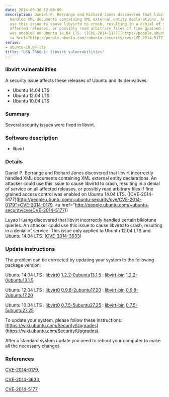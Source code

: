 ```yaml
---
date: 2014-09-30 12:00:00
description: Daniel P. Berrange and Richard Jones discovered that libvirt incorrectly
  handled XML documents containing XML external entity declarations. An attacker could
  use this issue to cause libvirtd to crash, resulting in a denial of service on all
  affected releases, or possibly read arbitrary files if fine grained access control
  was enabled on Ubuntu 14.04 LTS. ([CVE-2014-5177](http://people.ubuntu.com/~ubuntu-security/cve/CVE-2014-0179">CVE-2014-0179</a>,
  <a href="http://people.ubuntu.com/~ubuntu-security/cve/CVE-2014-5177))
series:
- ubuntu-10.04-lts
title: "USN-2366-1: libvirt vulnerabilities"
---
```



### libvirt vulnerabilities

A security issue affects these releases of Ubuntu and its derivatives:

* Ubuntu 14.04 LTS
* Ubuntu 12.04 LTS
* Ubuntu 10.04 LTS

### Summary

Several security issues were fixed in libvirt. 

### Software description

* libvirt 

### Details

Daniel P. Berrange and Richard Jones discovered that libvirt incorrectly handled XML documents containing XML external entity declarations. An attacker could use this issue to cause libvirtd to crash, resulting in a denial of service on all affected releases, or possibly read arbitrary files if fine grained access control was enabled on Ubuntu 14.04 LTS. ([CVE-2014-5177](http://people.ubuntu.com/~ubuntu-security/cve/CVE-2014-0179">CVE-2014-0179</a>, <a href="http://people.ubuntu.com/~ubuntu-security/cve/CVE-2014-5177))

Luyao Huang discovered that libvirt incorrectly handled certain blkiotune queries. An attacker could use this issue to cause libvirtd to crash, resulting in a denial of service. This issue only applied to Ubuntu 12.04 LTS and Ubuntu 14.04 LTS. ([CVE-2014-3633](http://people.ubuntu.com/~ubuntu-security/cve/CVE-2014-3633)) 

### Update instructions

The problem can be corrected by updating your system to the following package version:

Ubuntu 14.04 LTS
 : [libvirt0](https://launchpad.net/ubuntu/+source/libvirt) <span> [1.2.2-0ubuntu13.1.5](https://launchpad.net/ubuntu/+source/libvirt/1.2.2-0ubuntu13.1.5) </span> 
 : [libvirt-bin](https://launchpad.net/ubuntu/+source/libvirt) <span> [1.2.2-0ubuntu13.1.5](https://launchpad.net/ubuntu/+source/libvirt/1.2.2-0ubuntu13.1.5) </span> 

Ubuntu 12.04 LTS
 : [libvirt0](https://launchpad.net/ubuntu/+source/libvirt) <span> [0.9.8-2ubuntu17.20](https://launchpad.net/ubuntu/+source/libvirt/0.9.8-2ubuntu17.20) </span> 
 : [libvirt-bin](https://launchpad.net/ubuntu/+source/libvirt) <span> [0.9.8-2ubuntu17.20](https://launchpad.net/ubuntu/+source/libvirt/0.9.8-2ubuntu17.20) </span> 

Ubuntu 10.04 LTS
 : [libvirt0](https://launchpad.net/ubuntu/+source/libvirt) <span> [0.7.5-5ubuntu27.25](https://launchpad.net/ubuntu/+source/libvirt/0.7.5-5ubuntu27.25) </span> 
 : [libvirt-bin](https://launchpad.net/ubuntu/+source/libvirt) <span> [0.7.5-5ubuntu27.25](https://launchpad.net/ubuntu/+source/libvirt/0.7.5-5ubuntu27.25) </span> 

To update your system, please follow these instructions: [https://wiki.ubuntu.com/Security/Upgrades](https://wiki.ubuntu.com/Security/Upgrades).

After a standard system update you need to reboot your computer to make all the necessary changes. 

### References

 
 [CVE-2014-0179](http://people.ubuntu.com/~ubuntu-security/cve/CVE-2014-0179), 

 [CVE-2014-3633](http://people.ubuntu.com/~ubuntu-security/cve/CVE-2014-3633), 

 [CVE-2014-5177](http://people.ubuntu.com/~ubuntu-security/cve/CVE-2014-5177)